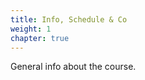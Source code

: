 ```yaml
---
title: Info, Schedule & Co
weight: 1
chapter: true
---
```


General info about the course.

<!---
## Video from the Intro Session
PS: Sorry, the sound settings messed up - you have to turn up the volume.
{{< panopto "https://panopto.aau.dk/Panopto/Pages/Embed.aspx?id=2b686864-c8ae-486d-bfff-ad960079bbbb&autoplay=false&offerviewer=true&showtitle=true&showbrand=false&start=0&interactivity=all">}}
--->